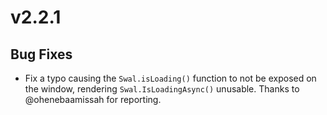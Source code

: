 ﻿# v2.2.1

## Bug Fixes

- Fix a typo causing the `Swal.isLoading()` function to not be exposed on the window, rendering `Swal.IsLoadingAsync()` unusable. Thanks to @ohenebaamissah for reporting.
